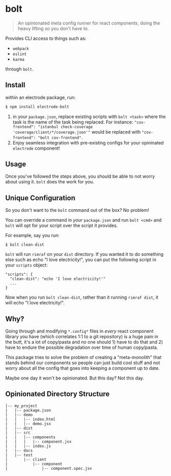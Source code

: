 # bolt

> An opinionated meta config runner for react components, doing the heavy lifting so you don't have to.

Provides CLI access to things such as:

- `webpack`
- `eslint`
- `karma`

through `bolt`.

## Install

within an electrode package, run:

```sh
$ npm install electrode-bolt
```

1. in your `package.json`, replace existing scripts with `bolt <task>` where the task is the name of the task being replaced. For instance: `"cov-frontend": "istanbul check-coverage 'coverage/client/*/coverage.json'"` would be replaced with `"cov-frontend": "bolt cov-frontend"`.
1. Enjoy seamless integration with pre-existing configs for your opininated `electrode` component!

## Usage

Once you've followed the steps above, you should be able to not worry about using it. `bolt` does the work for you.

## Unique Configuration

So you don't want to the `bolt` command out of the box? No problem!

You can override a command in _your_ `package.json` and run `bolt <cmd>` and `bolt` will opt for your script over the script it provides.

For example, say you run:

```
$ bolt clean-dist
```

`bolt` will run `rimraf` on your `dist` directory. If you wanted it to do something else such as echo "I love electricity!", you can put the following script in your `scripts` object:

```
"scripts": {
  "clean-dist": "echo 'I love electricity!'"
  ...
}
```

Now when you run `bolt clean-dist`, rather than it running `rimraf dist`, it will echo "I love electricity!".

## Why?

Going through and modifying `*.config*` files in _every_ react component library you have (which correlates 1:1 to a git repository) is a huge pain in the butt, it's a lot of copy/pasta and no one should 1) have to do that and 2) have to endure the possible degradation over time of human copy/pasta.

This package tries to solve the problem of creating a "meta-monolith" that stands behind our components so people can just build cool stuff and not worry about all the config that goes into keeping a component up to date.

Maybe one day it won't be opinionated. But this day? Not this day.

## Opinionated Directory Structure

```
|-- my_project
|   |-- package.json
|   |-- demo
|   |   |-- index.html
|   |   |-- demo.jsx
|   |-- dist
|   |-- src
|   |   |-- components
|   |   |   |-- component.jsx
|   |   |-- index.js
|   |-- docs
|   |-- test
|       |-- client
|           |-- component
|               |-- component.spec.jsx
```

